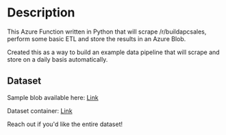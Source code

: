 # Description
This Azure Function written in Python that will scrape /r/buildapcsales, perform some basic ETL and store the results in an Azure Blob. 

Created this as a way to build an example data pipeline that will scrape and store on a daily basis automatically. 

## Dataset
Sample blob available here: [Link](https://pcsalesanalysisnew.blob.core.windows.net/scraped-reddit-data/01-01-21)

Dataset container: [Link](https://pcsalesanalysisnew.blob.core.windows.net/scraped-reddit-data)

Reach out if you'd like the entire dataset!
